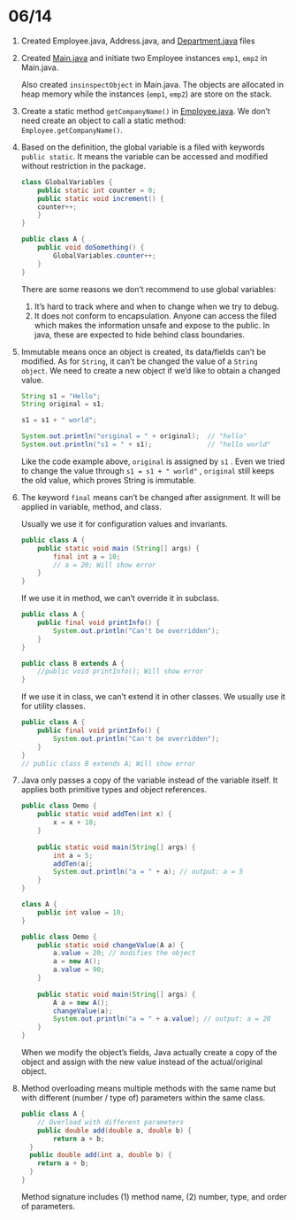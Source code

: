 # 06/14

1. Created Employee.java, Address.java, and [Department.java](http://Department.java) files
2. Created [Main.java](http://Main.java) and initiate two Employee instances `emp1`, `emp2` in Main.java. 
    
    Also created `insinspectObject` in Main.java. The objects are allocated in heap memory while the instances (`emp1`, `emp2`) are store on the stack. 
    
3. Create a static method `getCompanyName()` in [Employee.java](http://Employee.java). We don’t need create an object to call a static method: `Employee.getCompanyName()`. 
4. Based on the definition, the global variable is a filed with keywords `public static`. It means the variable can be accessed and modified without restriction in the package. 
    
    ```java
    class GlobalVariables {
    	public static int counter = 0;
    	public static void increment() {
        counter++;
    	}
    }
    ```
    
    ```java
    public class A {
        public void doSomething() {
            GlobalVariables.counter++;
        }
    }
    ```
    
    There are some reasons we don’t recommend to use global variables:
    
    1. It’s hard to track where and when to change when we try to debug. 
    2. It does not conform to encapsulation. Anyone can access the filed which makes the information unsafe and expose to the public. In java, these are expected to hide behind class boundaries. 
5. Immutable means once an object is created, its data/fields can’t be modified. As for `String`, it can’t be changed the value of a `String object`.  We need to create a new object if we’d like to obtain a changed value. 
    
    ```java
    String s1 = "Hello";
    String original = s1;
    
    s1 = s1 + " world";
    
    System.out.println("original = " + original);  // "hello"
    System.out.println("s1 = " + s1);              // "hello world"
    ```
    
    Like the code example above, `original` is assigned by `s1` . Even we tried to change the value through `s1 = s1 + " world"` , `original` still keeps the old value, which proves String is immutable.  
    
6. The keyword `final` means can’t be changed after assignment. It will be applied in variable, method, and class. 
    
    Usually we use it for configuration values and invariants. 
    
    ```java
    public class A {
    	public static void main (String[] args) {
    		final int a = 10;
    		// a = 20; Will show error 
    	}
    }
    ```
    
    If we use it in method, we can’t override it in subclass. 
    
    ```java
    public class A {
    	public final void printInfo() {
    		System.out.println("Can't be overridden");
    	}
    }
    
    public class B extends A {
    	//public void printInfo(); Will show error
    }
    ```
    
    If we use it in class, we can’t extend it in other classes. We usually use it for utility classes. 
    
    ```java
    public class A {
    	public final void printInfo() {
    		System.out.println("Can't be overridden");
    	}
    }
    // public class B extends A; Will show error
    ```
    
7. Java only passes a copy of the variable instead of the variable itself. It applies both primitive types and object references. 
    
    ```java
    public class Demo {
    	public static void addTen(int x) {
    		x = x + 10;
    	}
    	
    	public static void main(String[] args) {
    		int a = 5;
    		addTen(a);
    		System.out.println("a = " + a); // output: a = 5
    	}
    }
    ```
    
    ```java
    class A {
    	public int value = 10;
    }
    
    public class Demo {
    	public static void changeValue(A a) {
    		a.value = 20; // modifies the object
    		a = new A();
    		a.value = 90;
    	}
    	
    	public static void main(String[] args) {
    		A a = new A();
    		changeValue(a);
    		System.out.println("a = " + a.value); // output: a = 20
    	}
    }
    ```
    
    When we modify the object’s fields, Java actually create a copy of the object and assign with the new value instead of the actual/original object. 
    
8. Method overloading means multiple methods with the same name but with different (number / type of) parameters within the same class.
    
    ```java
    public class A {
    	// Overload with different parameters
    	public double add(double a, double b) {
    		return a + b;
      }
      public double add(int a, double b) {
        return a + b;
      }
    }
    ```
    
    Method signature includes (1) method name, (2) number, type, and order of parameters.